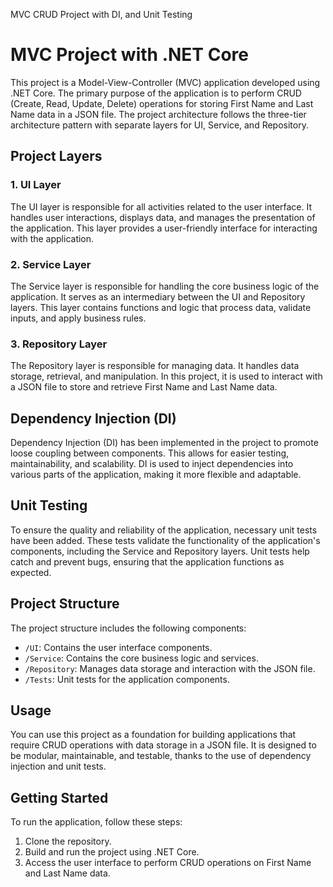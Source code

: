 MVC CRUD Project with  DI, and Unit Testing
# MVC Project with .NET Core 

This project is a Model-View-Controller (MVC) application developed using .NET Core. The primary purpose of the application is to perform CRUD (Create, Read, Update, Delete) operations for storing First Name and Last Name data in a JSON file. The project architecture follows the three-tier architecture pattern with separate layers for UI, Service, and Repository.

## Project Layers

### 1. UI Layer

The UI layer is responsible for all activities related to the user interface. It handles user interactions, displays data, and manages the presentation of the application. This layer provides a user-friendly interface for interacting with the application.

### 2. Service Layer

The Service layer is responsible for handling the core business logic of the application. It serves as an intermediary between the UI and Repository layers. This layer contains functions and logic that process data, validate inputs, and apply business rules.

### 3. Repository Layer

The Repository layer is responsible for managing data. It handles data storage, retrieval, and manipulation. In this project, it is used to interact with a JSON file to store and retrieve First Name and Last Name data.

## Dependency Injection (DI)

Dependency Injection (DI) has been implemented in the project to promote loose coupling between components. This allows for easier testing, maintainability, and scalability. DI is used to inject dependencies into various parts of the application, making it more flexible and adaptable.

## Unit Testing

To ensure the quality and reliability of the application, necessary unit tests have been added. These tests validate the functionality of the application's components, including the Service and Repository layers. Unit tests help catch and prevent bugs, ensuring that the application functions as expected.

## Project Structure

The project structure includes the following components:

- `/UI`: Contains the user interface components.
- `/Service`: Contains the core business logic and services.
- `/Repository`: Manages data storage and interaction with the JSON file.
- `/Tests`: Unit tests for the application components.

## Usage

You can use this project as a foundation for building applications that require CRUD operations with data storage in a JSON file. It is designed to be modular, maintainable, and testable, thanks to the use of dependency injection and unit tests.

## Getting Started

To run the application, follow these steps:

1. Clone the repository.
2. Build and run the project using .NET Core.
3. Access the user interface to perform CRUD operations on First Name and Last Name data.


